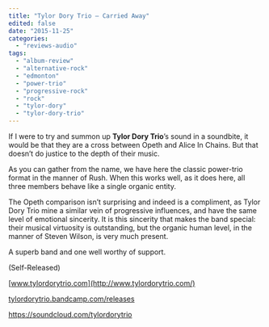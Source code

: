 ```yaml
---
title: "Tylor Dory Trio – Carried Away"
edited: false
date: "2015-11-25"
categories:
  - "reviews-audio"
tags:
  - "album-review"
  - "alternative-rock"
  - "edmonton"
  - "power-trio"
  - "progressive-rock"
  - "rock"
  - "tylor-dory"
  - "tylor-dory-trio"
---
```


If I were to try and summon up **Tylor Dory Trio**’s sound in a soundbite, it would be that they are a cross between Opeth and Alice In Chains. But that doesn’t do justice to the depth of their music.

As you can gather from the name, we have here the classic power-trio format in the manner of Rush. When this works well, as it does here, all three members behave like a single organic entity.

The Opeth comparison isn’t surprising and indeed is a compliment, as Tylor Dory Trio mine a similar vein of progressive influences, and have the same level of emotional sincerity. It is this sincerity that makes the band special: their musical virtuosity is outstanding, but the organic human level, in the manner of Steven Wilson, is very much present.

A superb band and one well worthy of support.

(Self-Released)

[www.tylordorytrio.com](http://www.tylordorytrio.com/)

[tylordorytrio.bandcamp.com/releases](https://tylordorytrio.bandcamp.com/releases)

https://soundcloud.com/tylordorytrio
